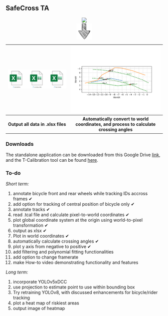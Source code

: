 

## **SafeCross TA**


<div align="center">
    <img src="../images/SafeCross TA.gif" width="400" />
</div>

<div align="center">
    <img src="../images/down-arrow-png-down-arrow-sketch-free-icon-512.png" width="50" />
</div>




<div align="center">
    <table>
        <tr>
            <td><img src="../images/xlsx_files.png" width="400" /></td>
            <td><img src="../SafeCross TA/example output/Sceneplot_WorldCoords.png" width="400" /></td>
        </tr>
        <tr>
            <!-- Add your headings here -->
            <th>Output all data in .xlsx files</th>
            <th>Automatically convert to world coordinates, and process to calculate crossing angles</th>
        </tr>
    </table>
</div>





### Downloads
The standalone application can be downloaded from this Google Drive [link](https://drive.google.com/file/d/1kptsozS1HeLlvq52q8bqFGerR2BdwloJ/view?usp=sharing), and the T-Calibration tool can be found [here](https://bitbucket.org/TrafficAndRoads/tanalyst/downloads/).







### To-do

_Short term:_
1. annotate bicycle front and rear wheels while tracking IDs accross frames ✔
2. add option for tracking of central position of bicycle only ✔
3. annotate tracks ✔
4. read .tcal file and calculate pixel-to-world coordinates ✔
5. plot global coordinate system at the origin using world-to-pixel transformation ✔
6. output as xlsx ✔
7. Plot in world coordinates ✔
9. automatically calculate crossing angles ✔
10. plot y axis from negative to positive ✔
11. add filtering and polynomial fitting functionalities
12. add option to change framerate
13. make How-to video demonstrating functionality and features


_Long term:_
1. incorporate YOLOv5xDCC
2. use projection to estimate point to use within bounding box
3. Try retraining YOLOv8, with discussed enhancements for bicycle/rider tracking
4. plot a heat map of riskiest areas
5. output image of heatmap
